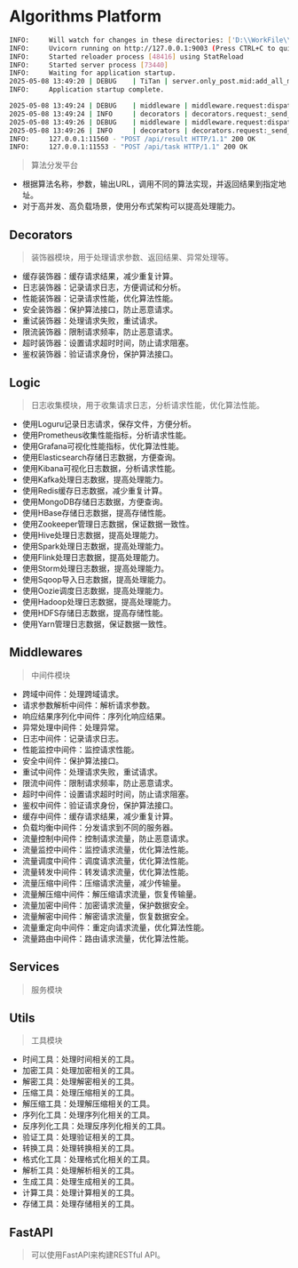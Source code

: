 # Algorithms Platform

```bash
INFO:     Will watch for changes in these directories: ['D:\\WorkFile\\Project\\PySuper\\Python\\Titan']
INFO:     Uvicorn running on http://127.0.0.1:9003 (Press CTRL+C to quit)
INFO:     Started reloader process [48416] using StatReload
INFO:     Started server process [73440]
INFO:     Waiting for application startup.
2025-05-08 13:49:20 | DEBUG    | TiTan | server.only_post.mid:add_all_middlewares:120 - 所有中间件已添加到应用
INFO:     Application startup complete.

2025-05-08 13:49:24 | DEBUG    | middleware | middleware.request:dispatch:35 - 解析JSON请求体: {'message': 'A', 'data': {'a': '1', 'b': '2'}}
2025-05-08 13:49:24 | INFO     | decorators | decorators.request:_send_result:89 - 正在发送结果到 http://localhost:9003/api/result，第 1 次尝试...
2025-05-08 13:49:26 | DEBUG    | middleware | middleware.request:dispatch:35 - 解析JSON请求体: {'status': 'ok', 'message': 'A', 'data': {'a': '1', 'b': '2'}, 'timestamp': 1746683364.649206}
2025-05-08 13:49:26 | INFO     | decorators | decorators.request:_send_result:96 - 发送成功，服务器响应: {'status': 'success', 'message': '成功接收到结果: A', 'data': {'a': '1', 'b': '2'}}
INFO:     127.0.0.1:11560 - "POST /api/result HTTP/1.1" 200 OK
INFO:     127.0.0.1:11553 - "POST /api/task HTTP/1.1" 200 OK
```
> 算法分发平台

- 根据算法名称，参数，输出URL，调用不同的算法实现，并返回结果到指定地址。
- 对于高并发、高负载场景，使用分布式架构可以提高处理能力。

## Decorators
> 装饰器模块，用于处理请求参数、返回结果、异常处理等。

- 缓存装饰器：缓存请求结果，减少重复计算。
- 日志装饰器：记录请求日志，方便调试和分析。
- 性能装饰器：记录请求性能，优化算法性能。
- 安全装饰器：保护算法接口，防止恶意请求。
- 重试装饰器：处理请求失败，重试请求。
- 限流装饰器：限制请求频率，防止恶意请求。
- 超时装饰器：设置请求超时时间，防止请求阻塞。
- 鉴权装饰器：验证请求身份，保护算法接口。

## Logic
> 日志收集模块，用于收集请求日志，分析请求性能，优化算法性能。

- 使用Loguru记录日志请求，保存文件，方便分析。
- 使用Prometheus收集性能指标，分析请求性能。
- 使用Grafana可视化性能指标，优化算法性能。
- 使用Elasticsearch存储日志数据，方便查询。
- 使用Kibana可视化日志数据，分析请求性能。
- 使用Kafka处理日志数据，提高处理能力。
- 使用Redis缓存日志数据，减少重复计算。
- 使用MongoDB存储日志数据，方便查询。
- 使用HBase存储日志数据，提高存储性能。
- 使用Zookeeper管理日志数据，保证数据一致性。
- 使用Hive处理日志数据，提高处理能力。
- 使用Spark处理日志数据，提高处理能力。
- 使用Flink处理日志数据，提高处理能力。
- 使用Storm处理日志数据，提高处理能力。
- 使用Sqoop导入日志数据，提高处理能力。
- 使用Oozie调度日志数据，提高处理能力。
- 使用Hadoop处理日志数据，提高处理能力。
- 使用HDFS存储日志数据，提高存储性能。
- 使用Yarn管理日志数据，保证数据一致性。

## Middlewares
> 中间件模块

- 跨域中间件：处理跨域请求。
- 请求参数解析中间件：解析请求参数。
- 响应结果序列化中间件：序列化响应结果。
- 异常处理中间件：处理异常。
- 日志中间件：记录请求日志。
- 性能监控中间件：监控请求性能。
- 安全中间件：保护算法接口。
- 重试中间件：处理请求失败，重试请求。
- 限流中间件：限制请求频率，防止恶意请求。
- 超时中间件：设置请求超时时间，防止请求阻塞。
- 鉴权中间件：验证请求身份，保护算法接口。
- 缓存中间件：缓存请求结果，减少重复计算。
- 负载均衡中间件：分发请求到不同的服务器。
- 流量控制中间件：控制请求流量，防止恶意请求。
- 流量监控中间件：监控请求流量，优化算法性能。
- 流量调度中间件：调度请求流量，优化算法性能。
- 流量转发中间件：转发请求流量，优化算法性能。
- 流量压缩中间件：压缩请求流量，减少传输量。
- 流量解压缩中间件：解压缩请求流量，恢复传输量。
- 流量加密中间件：加密请求流量，保护数据安全。
- 流量解密中间件：解密请求流量，恢复数据安全。
- 流量重定向中间件：重定向请求流量，优化算法性能。
- 流量路由中间件：路由请求流量，优化算法性能。

## Services
> 服务模块


## Utils
> 工具模块

- 时间工具：处理时间相关的工具。
- 加密工具：处理加密相关的工具。
- 解密工具：处理解密相关的工具。
- 压缩工具：处理压缩相关的工具。
- 解压缩工具：处理解压缩相关的工具。
- 序列化工具：处理序列化相关的工具。
- 反序列化工具：处理反序列化相关的工具。
- 验证工具：处理验证相关的工具。
- 转换工具：处理转换相关的工具。
- 格式化工具：处理格式化相关的工具。
- 解析工具：处理解析相关的工具。
- 生成工具：处理生成相关的工具。
- 计算工具：处理计算相关的工具。
- 存储工具：处理存储相关的工具。


## FastAPI
> 可以使用FastAPI来构建RESTful API。



